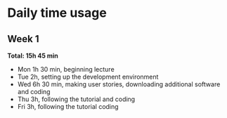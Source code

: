 Daily time usage
================

## Week 1

**Total: 15h 45 min**

* Mon 1h 30 min, beginning lecture
* Tue 2h, setting up the development environment
* Wed 6h 30 min, making user stories, downloading additional software and coding
* Thu 3h, following the tutorial and coding
* Fri 3h, following the tutorial coding

